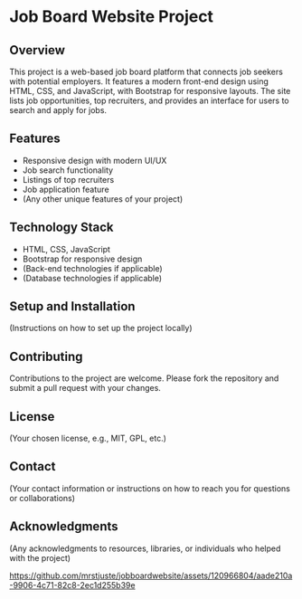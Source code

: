 # Job Board Website Project

## Overview
This project is a web-based job board platform that connects job seekers with potential employers. It features a modern front-end design using HTML, CSS, and JavaScript, with Bootstrap for responsive layouts. The site lists job opportunities, top recruiters, and provides an interface for users to search and apply for jobs.

## Features
- Responsive design with modern UI/UX
- Job search functionality
- Listings of top recruiters
- Job application feature
- (Any other unique features of your project)

## Technology Stack
- HTML, CSS, JavaScript
- Bootstrap for responsive design
- (Back-end technologies if applicable)
- (Database technologies if applicable)

## Setup and Installation
(Instructions on how to set up the project locally)

## Contributing
Contributions to the project are welcome. Please fork the repository and submit a pull request with your changes.

## License
(Your chosen license, e.g., MIT, GPL, etc.)

## Contact
(Your contact information or instructions on how to reach you for questions or collaborations)

## Acknowledgments
(Any acknowledgments to resources, libraries, or individuals who helped with the project)

https://github.com/mrstjuste/jobboardwebsite/assets/120966804/aade210a-9906-4c71-82c8-2ec1d255b39e
